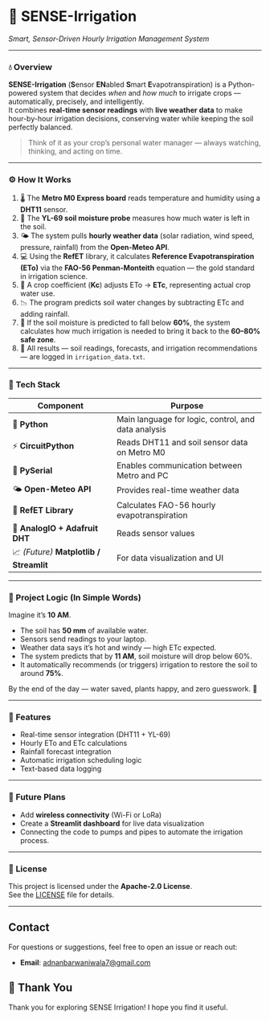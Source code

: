 # 🌿 SENSE-Irrigation  
*Smart, Sensor-Driven Hourly Irrigation Management System*  

---

### 💧 Overview  

**SENSE-Irrigation** (**S**ensor **EN**abled **S**mart **E**vapotranspiration) is a Python-powered system that decides *when* and *how much* to irrigate crops — automatically, precisely, and intelligently.  
It combines **real-time sensor readings** with **live weather data** to make hour-by-hour irrigation decisions, conserving water while keeping the soil perfectly balanced.  

> Think of it as your crop’s personal water manager — always watching, thinking, and acting on time.  

---

### ⚙️ How It Works  

1. 🌡️ The **Metro M0 Express board** reads temperature and humidity using a **DHT11** sensor.  
2. 🌱 The **YL-69 soil moisture probe** measures how much water is left in the soil.  
3. 🌤️ The system pulls **hourly weather data** (solar radiation, wind speed, pressure, rainfall) from the **Open-Meteo API**.  
4. 💻 Using the **RefET** library, it calculates **Reference Evapotranspiration (ETo)** via the **FAO-56 Penman-Monteith** equation — the gold standard in irrigation science.  
5. 🌾 A crop coefficient (**Kc**) adjusts ETo → **ETc**, representing actual crop water use.  
6. 📉 The program predicts soil water changes by subtracting ETc and adding rainfall.  
7. 🚰 If the soil moisture is predicted to fall below **60%**, the system calculates how much irrigation is needed to bring it back to the **60–80% safe zone**.  
8. 📜 All results — soil readings, forecasts, and irrigation recommendations — are logged in `irrigation_data.txt`.

---

### 🧠 Tech Stack  

| Component | Purpose |
|------------|----------|
| 🐍 **Python** | Main language for logic, control, and data analysis |
| ⚡ **CircuitPython** | Reads DHT11 and soil sensor data on Metro M0 |
| 🔌 **PySerial** | Enables communication between Metro and PC |
| 🌤️ **Open-Meteo API** | Provides real-time weather data |
| 🌿 **RefET Library** | Calculates FAO-56 hourly evapotranspiration |
| 💾 **AnalogIO + Adafruit DHT** | Reads sensor values |
| 📈 *(Future)* **Matplotlib / Streamlit** | For data visualization and UI |

---

### 🧩 Project Logic (In Simple Words)

Imagine it’s **10 AM**.  
- The soil has **50 mm** of available water.  
- Sensors send readings to your laptop.  
- Weather data says it’s hot and windy — high ETc expected.  
- The system predicts that by **11 AM**, soil moisture will drop below 60%.  
- It automatically recommends (or triggers) irrigation to restore the soil to around **75%**.  

By the end of the day — water saved, plants happy, and zero guesswork. 🌾  

---

### 🔬 Features  

- Real-time sensor integration (DHT11 + YL-69)  
- Hourly ETo and ETc calculations  
- Rainfall forecast integration  
- Automatic irrigation scheduling logic  
- Text-based data logging  

---

### 🚀 Future Plans  

- Add **wireless connectivity** (Wi-Fi or LoRa)  
- Create a **Streamlit dashboard** for live data visualization  
- Connecting the code to pumps and pipes to automate the irrigation process.

---

### 🪪 License  
This project is licensed under the **Apache-2.0 License**.  
See the [LICENSE](LICENSE) file for details.

---

## Contact

For questions or suggestions, feel free to open an issue or reach out:

- **Email**: [adnanbarwaniwala7@gmail.com](mailto:adnanbarwaniwala7@gmail.com)

## 🙏 Thank You

Thank you for exploring SENSE Irrigation! I hope you find it useful.
